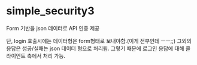 # simple_security3

Form 기반을 json 데이터로 API 인증 제공

단, login 호출시에는 데이터형은 form형태로 보내야함.(이게 전부인데 ㅡㅡ;;)
그외의 응답은 성공/실패는 json 데이터 형으로 처리됨.
그렇기 때문에 로그인 응답에 대해 클라이언트 측에서 처리 가능.





